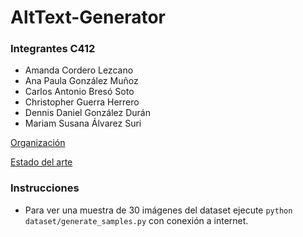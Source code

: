 # AltText-Generator

### Integrantes C412

- Amanda Cordero Lezcano
- Ana Paula González Muñoz
- Carlos Antonio Bresó Soto
- Christopher Guerra Herrero
- Dennis Daniel González Durán
- Mariam Susana Álvarez Suri

[Organización](https://github.com/users/chriss8g/projects/3)

[Estado del arte](https://docs.google.com/spreadsheets/d/1pL2fauSHPLdCscgT15jgSb6lTREsd4W4jJ37-iZbXBw/edit?usp=sharing)

### Instrucciones

- Para ver una muestra de 30 imágenes del dataset ejecute `python dataset/generate_samples.py` con conexión a internet.
